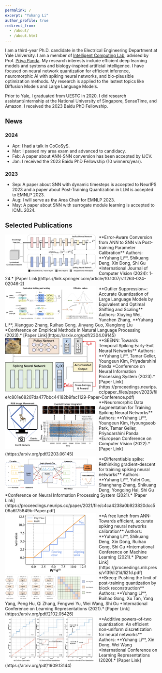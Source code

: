 ```yaml
---
permalink: /
excerpt: "Yuhang Li"
author_profile: true
redirect_from: 
  - /about/
  - /about.html
---
```



I am a third-year Ph.D. candidate in the Electrical Engineering Department at Yale University. I am a member of [Intelligent Computing Lab](https://intelligentcomputinglab.yale.edu), advised by Prof. [Priya Panda](https://scholar.google.com/citations?user=qA5WsYUAAAAJ). 
My research interests include efficient deep learning models and systems and biology-inspired artificial intelligence. 
I have focused on neural network quantization for efficient inference, neuromorphic AI with spiking neural networks, and bio-plausible optimization methods. My research is applied to the lastest topics like Diffusion Models and Large Language Models. 

Prior to Yale, I graduated from UESTC in 2020. I did research assistant/internship at the National University of Singapore, SenseTime, and Amazon. I received the 2023 Baidu PhD Fellowship. 


## News

### 2024

- Apr:  I had a talk in CoCoSyS.
- Mar:  I passed my area exam and advanced to candidacy. 
- Feb:  A paper about ANN-SNN conversion has been accepted by IJCV. 
- Jan:  I received the 2023 Baidu PhD Fellowship (10 winners/year). 

### 2023

- Sep:  A paper about SNN with dynamic timesteps is accepted to NeurIPS 2023 and a paper about Post-Training Quantization in LLM is accepted to EMNLP 2023. 
- Aug:  I will serve as the Area Chair for EMNLP 2023. 
- May:  A paper about SNN with surrogate module learning is accepted to ICML 2024. 

## Selected Publications

 <img src="../images/ijcv24.png" alt="Thumbnail" width="300" align="left" style="margin-right: 10px;">
   **Error-Aware Conversion from ANN to SNN via Post-training Parameter Calibration**  
   Authors: **Yuhang Li**, Shikuang Deng, Xin Dong, Shi Gu 
   *International Journal of Computer Vision (2024): 1-24.*  
   [Paper Link](https://link.springer.com/article/10.1007/s11263-024-02046-2)  
   <br clear="left"/>

 <img src="../images/emnlp23.png" alt="Thumbnail" width="300" align="left" style="margin-right: 10px;">
   **Outlier Suppression+: Accurate Quantization of Large Language Models by Equivalent and Optimal Shifting and Scaling**  
   Authors: Xiuying Wei, Yunchen Zhang, **Yuhang Li**, Xiangguo Zhang, Ruihao Gong, Jinyang Guo, Xianglong Liu
   *Conference on Empirical Methods in Natural Language Processing (2023).*  
   [Paper Link](https://arxiv.org/pdf/2304.09145)  
   <br clear="left"/>

 <img src="../images/nips23.png" alt="Thumbnail" width="300" align="left" style="margin-right: 10px;">
   **SEENN: Towards Temporal Spiking Early-Exit Neural Networks**  
   Authors: **Yuhang Li**, Tamar Geller, Youngeun Kim, Priyadarshini Panda
   *Conference on Neural Information Processing System (2023).*  
   [Paper Link](https://proceedings.neurips.cc/paper_files/paper/2023/file/c801e68207da477bbc44182b9fac1129-Paper-Conference.pdf)  
   <br clear="left"/>

 <img src="../images/eccv22.png" alt="Thumbnail" width="300" align="left" style="margin-right: 10px;">
   **Neuromorphic Data Augmentation for Training Spiking Neural Networks**  
   Authors: **Yuhang Li**, Youngeun Kim, Hyoungseob Park, Tamar Geller, Priyadarshini Panda
   *European Conference on Computer Vision (2022).* 
   [Paper Link](https://arxiv.org/pdf/2203.06145)  
   <br clear="left"/>

 <img src="../images/nips21.png" alt="Thumbnail" width="300" align="left" style="margin-right: 10px;">
   **Differentiable spike: Rethinking gradient-descent for training spiking neural networks**  
   Authors: **Yuhang Li**, Yufei Guo, Shanghang Zhang, Shikuang Deng, Yongqing Hai, Shi Gu
   *Conference on Neural Information Processing System (2021).*  
   [Paper Link](https://proceedings.neurips.cc/paper/2021/file/c4ca4238a0b923820dcc509a6f75849b-Paper.pdf)  
   <br clear="left"/>

 <img src="../images/icml21.png" alt="Thumbnail" width="300" align="left" style="margin-right: 10px;">
   **A free lunch from ANN: Towards efficient, accurate spiking neural networks calibration**  
   Authors: **Yuhang Li**, Shikuang Deng, Xin Dong, Ruihao Gong, Shi Gu
   *International Conference on Machine Learning (2021).*  
   [Paper Link](https://proceedings.mlr.press/v139/li21d/li21d.pdf)  
   <br clear="left"/>

 <img src="../images/iclr21.png" alt="Thumbnail" width="300" align="left" style="margin-right: 10px;">
   **Brecq: Pushing the limit of post-training quantization by block reconstruction**  
   Authors: **Yuhang Li**, Ruihao Gong, Xu Tan, Yang Yang, Peng Hu, Qi Zhang, Fengwei Yu, Wei Wang, Shi Gu
   *International Conference on Learning Representations (2021).*  
   [Paper Link](https://arxiv.org/pdf/2102.05426)  
   <br clear="left"/>

 <img src="../images/iclr20.png" alt="Thumbnail" width="300" align="left" style="margin-right: 10px;">
   **Additive powers-of-two quantization: An efficient non-uniform discretization for neural networks**  
   Authors: **Yuhang Li**, Xin Dong, Wei Wang
   *International Conference on Learning Representations (2020).*  
   [Paper Link](https://arxiv.org/pdf/1909.13144)  
   <br clear="left"/>
